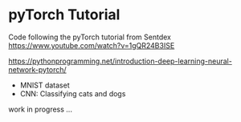 # pyTorch Tutorial

Code following the pyTorch tutorial from Sentdex https://www.youtube.com/watch?v=1gQR24B3ISE

https://pythonprogramming.net/introduction-deep-learning-neural-network-pytorch/

* MNIST dataset
* CNN: Classifying cats and dogs

work in progress ...
